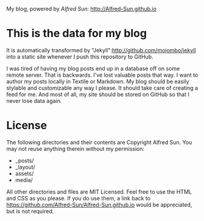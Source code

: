 My blog, powered by <i>Alfred Sun</i>:   http://Alfred-Sun.github.io

# This is the data for my blog

It is automatically transformed by "Jekyll":http://github.com/mojombo/jekyll into a static site whenever I push this repository to GitHub.

I was tired of having my blog posts end up in a database off on some remote server. That is backwards. I've lost valuable posts that way. I want to author my posts locally in Textile or Markdown. My blog should be easily stylable and customizable any way I please. It should take care of creating a feed for me. And most of all, my site should be stored on GitHub so that I never lose data again.

# License

The following directories and their contents are Copyright Alfred Sun. You may not reuse anything therein without my permission:

* _posts/
* _layout/
* assets/
* media/

All other directories and files are MIT Licensed. Feel free to use the HTML and CSS as you please. If you do use them, a link back to https://github.com/Alfred-Sun/Alfred-Sun.github.io would be appreciated, but is not required.
